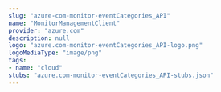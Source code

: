 ```yaml
---
slug: "azure-com-monitor-eventCategories_API"
name: "MonitorManagementClient"
provider: "azure.com"
description: null
logo: "azure.com-monitor-eventCategories_API-logo.png"
logoMediaType: "image/png"
tags:
- name: "cloud"
stubs: "azure.com-monitor-eventCategories_API-stubs.json"
---
```

